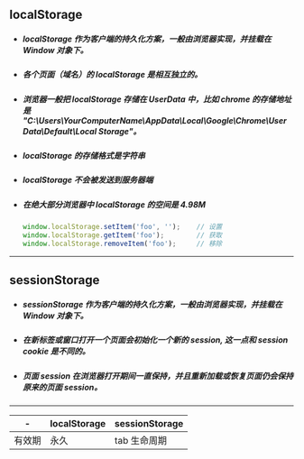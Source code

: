 ## localStorage
- ##### localStorage 作为客户端的持久化方案，一般由浏览器实现，并挂载在 Window 对象下。

- ##### 各个页面（域名）的 localStorage 是相互独立的。

- ##### 浏览器一般把 localStorage 存储在 UserData 中，比如 chrome 的存储地址是 "C:\Users\YourComputerName\AppData\Local\Google\Chrome\User Data\Default\Local Storage"。

- ##### localStorage 的存储格式是字符串

- ##### localStorage 不会被发送到服务器端

- ##### 在绝大部分浏览器中 localStorage 的空间是 4.98M
 
  ```javascript
  window.localStorage.setItem('foo', '');    // 设置
  window.localStorage.getItem('foo');        // 获取
  window.localStorage.removeItem('foo');     // 移除
  ```


---
## sessionStorage
- ##### sessionStorage 作为客户端的持久化方案，一般由浏览器实现，并挂载在 Window 对象下。

- ##### 在新标签或窗口打开一个页面会初始化一个新的 session, 这一点和 session cookie 是不同的。

- ##### 页面 session 在浏览器打开期间一直保持，并且重新加载或恢复页面仍会保持原来的页面 session。





---
| - | localStorage | sessionStorage 
---|---|---
有效期 | 永久 | tab 生命周期
